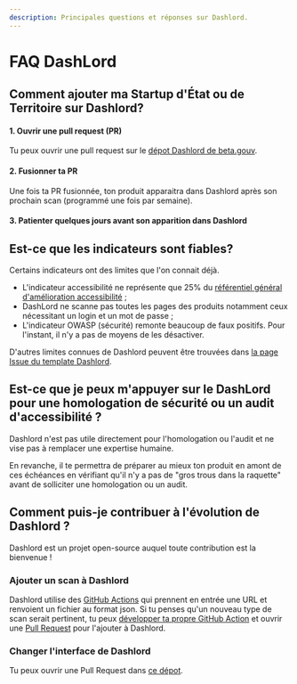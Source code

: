 ```yaml
---
description: Principales questions et réponses sur Dashlord.
---
```


# FAQ DashLord

## Comment ajouter ma Startup d'État ou de Territoire sur Dashlord?

#### 1. Ouvrir une pull request (PR)

Tu peux ouvrir une pull request sur le [dépot Dashlord de beta.gouv](https://github.com/betagouv/dashlord/blob/main/dashlord.yml).

#### 2. Fusionner ta PR

Une fois ta PR fusionnée, ton produit apparaitra dans Dashlord après son prochain scan (programmé une fois par semaine).

#### 3. Patienter quelques jours avant son apparition dans Dashlord

## Est-ce que les indicateurs sont fiables?

Certains indicateurs ont des limites que l'on connait déjà.

* L'indicateur accessibilité ne représente que 25% du [référentiel général d'amélioration accessibilité](../../../gerer-sa-startup-detat-ou-de-territoires-au-quotidien/jameliore-le-design-et-lexperience-utilisateur/accessibilite-et-rgaa/acces.md) ;
* DashLord ne scanne pas toutes les pages des produits notamment ceux nécessitant un login et un mot de passe ;
* L'indicateur OWASP (sécurité) remonte beaucoup de faux positifs. Pour l'instant, il n'y a pas de moyens de les désactiver.

D'autres limites connues de Dashlord peuvent être trouvées dans [la page Issue du template Dashlord](https://github.com/betagouv/dashlord/issues).

## Est-ce que je peux m'appuyer sur le DashLord pour une homologation de sécurité ou un audit d'accessibilité ?

Dashlord n'est pas utile directement pour l'homologation ou l'audit et ne vise pas à remplacer une expertise humaine.

En revanche, il te permettra de préparer au mieux ton produit en amont de ces échéances en vérifiant qu'il n'y a pas de "gros trous dans la raquette" avant de solliciter une homologation ou un audit.

## Comment puis-je contribuer à l'évolution de Dashlord ?

Dashlord est un projet open-source auquel toute contribution est la bienvenue !

### Ajouter un scan à Dashlord

Dashlord utilise des [GitHub Actions](https://github.com/SocialGouv/dashlord/blob/main/.github/workflows/scans.yml) qui prennent en entrée une URL et renvoient un fichier au format json. Si tu penses qu'un nouveau type de scan serait pertinent, tu peux [développer ta propre GitHub Action](https://docs.github.com/en/actions/creating-actions/about-custom-actions#javascript-actions) et ouvrir une [Pull Request](https://github.com/SocialGouv/dashlord/pulls) pour l'ajouter à Dashlord.

### Changer l'interface de Dashlord

Tu peux ouvrir une Pull Request dans [ce dépot](https://github.com/SocialGouv/dashlord-actions/tree/main/report).
